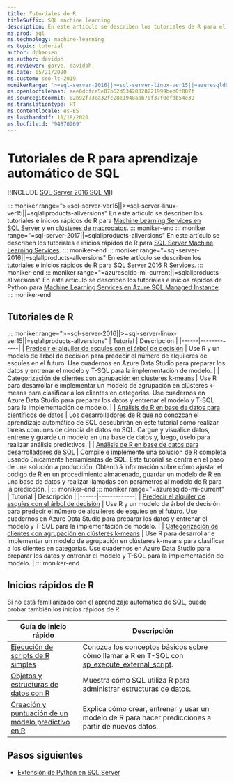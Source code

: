 ```yaml
---
title: Tutoriales de R
titleSuffix: SQL machine learning
description: En este artículo se describen los tutoriales de R para el aprendizaje automático de SQL. Obtenga información sobre cómo ejecutar scripts y crear modelos de aprendizaje automático.
ms.prod: sql
ms.technology: machine-learning
ms.topic: tutorial
author: dphansen
ms.author: davidph
ms.reviewer: garye, davidph
ms.date: 05/21/2020
ms.custom: seo-lt-2019
monikerRange: '>=sql-server-2016||>=sql-server-linux-ver15||=azuresqldb-mi-current||=sqlallproducts-allversions'
ms.openlocfilehash: aee6dcfce5e07b62d53420328221999bed0f887f
ms.sourcegitcommit: 82b92f73ca32fc28e1948aab70f37f0efdb54e39
ms.translationtype: HT
ms.contentlocale: es-ES
ms.lasthandoff: 11/18/2020
ms.locfileid: "94870269"
---
```

# <a name="r-tutorials-for-sql-machine-learning"></a>Tutoriales de R para aprendizaje automático de SQL
[!INCLUDE [SQL Server 2016 SQL MI](../../includes/applies-to-version/sqlserver2016-asdbmi.md)]

::: moniker range=">=sql-server-ver15||>=sql-server-linux-ver15||=sqlallproducts-allversions"
En este artículo se describen los tutoriales e inicios rápidos de R para [Machine Learning Services en SQL Server](../sql-server-machine-learning-services.md) y en [clústeres de macrodatos](../../big-data-cluster/machine-learning-services.md).
::: moniker-end
::: moniker range="=sql-server-2017||=sqlallproducts-allversions"
En este artículo se describen los tutoriales e inicios rápidos de R para [SQL Server Machine Learning Services](../sql-server-machine-learning-services.md).
::: moniker-end
::: moniker range="=sql-server-2016||=sqlallproducts-allversions"
En este artículo se describen los tutoriales e inicios rápidos de R para [SQL Server 2016 R Services](../r/sql-server-r-services.md).
::: moniker-end
::: moniker range="=azuresqldb-mi-current||=sqlallproducts-allversions"
En este artículo se describen los tutoriales e inicios rápidos de Python para [Machine Learning Services en Azure SQL Managed Instance](/azure/azure-sql/managed-instance/machine-learning-services-overview).
::: moniker-end

<a name="bkmk_sqltutorials"></a>

## <a name="r-tutorials"></a>Tutoriales de R

::: moniker range=">=sql-server-2016||>=sql-server-linux-ver15||=sqlallproducts-allversions"
| Tutorial | Descripción |
|------|-------------|
| [Predecir el alquiler de esquíes con el árbol de decisión](r-predictive-model-introduction.md) | Use R y un modelo de árbol de decisión para predecir el número de alquileres de esquíes en el futuro. Use cuadernos en Azure Data Studio para preparar los datos y entrenar el modelo y T-SQL para la implementación de modelo. |
| [Categorización de clientes con agrupación en clústeres k-means](r-clustering-model-introduction.md) | Use R para desarrollar e implementar un modelo de agrupación en clústeres k-means para clasificar a los clientes en categorías. Use cuadernos en Azure Data Studio para preparar los datos y entrenar el modelo y T-SQL para la implementación de modelo. |
| [Análisis de R en base de datos para científicos de datos](../tutorials/walkthrough-data-science-end-to-end-walkthrough.md) | Los desarrolladores de R que no conozcan el aprendizaje automático de SQL descubrirán en este tutorial cómo realizar tareas comunes de ciencia de datos en SQL. Cargue y visualice datos, entrene y guarde un modelo en una base de datos y, luego, úselo para realizar análisis predictivos. |
| [Análisis de R en base de datos para desarrolladores de SQL](../tutorials/r-taxi-classification-introduction.md) | Compile e implemente una solución de R completa usando únicamente herramientas de SQL. Este tutorial se centra en el paso de una solución a producción. Obtendrá información sobre cómo ajustar el código de R en un procedimiento almacenado, guardar un modelo de R en una base de datos y realizar llamadas con parámetros al modelo de R para la predicción. |
::: moniker-end
::: moniker range="=azuresqldb-mi-current"
| Tutorial | Descripción |
|------|-------------|
| [Predecir el alquiler de esquíes con el árbol de decisión](r-predictive-model-introduction.md) | Use R y un modelo de árbol de decisión para predecir el número de alquileres de esquíes en el futuro. Use cuadernos en Azure Data Studio para preparar los datos y entrenar el modelo y T-SQL para la implementación de modelo. |
| [Categorización de clientes con agrupación en clústeres k-means](r-clustering-model-introduction.md) | Use R para desarrollar e implementar un modelo de agrupación en clústeres k-means para clasificar a los clientes en categorías. Use cuadernos en Azure Data Studio para preparar los datos y entrenar el modelo y T-SQL para la implementación de modelo. |
::: moniker-end

## <a name="r-quickstarts"></a>Inicios rápidos de R

Si no está familiarizado con el aprendizaje automático de SQL, puede probar también los inicios rápidos de R.

| Guía de inicio rápido | Descripción |
|-|-|
| [Ejecución de scripts de R simples](quickstart-r-create-script.md) | Conozca los conceptos básicos sobre cómo llamar a R en T-SQL con [sp_execute_external_script](../../relational-databases/system-stored-procedures/sp-execute-external-script-transact-sql.md). |
| [Objetos y estructuras de datos con R](quickstart-r-data-types-and-objects.md) | Muestra cómo SQL utiliza R para administrar estructuras de datos. |
| [Creación y puntuación de un modelo predictivo en R](quickstart-r-data-types-and-objects.md) | Explica cómo crear, entrenar y usar un modelo de R para hacer predicciones a partir de nuevos datos. |

## <a name="next-steps"></a>Pasos siguientes

+ [Extensión de Python en SQL Server](../concepts/extension-r.md)
